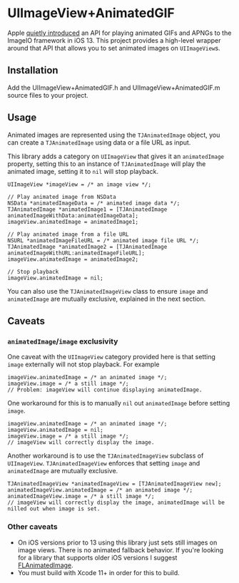 # UIImageView+AnimatedGIF

Apple [quietly introduced](https://twitter.com/timonus/status/1146265545102241792) an API for playing animated GIFs and APNGs to the ImageIO framework in iOS 13. This project provides a high-level wrapper around that API that allows you to set animated images on `UIImageView`s.

## Installation

Add the UIImageView+AnimatedGIF.h and UIImageView+AnimatedGIF.m source files to your project.

## Usage

Animated images are represented using the `TJAnimatedImage` object, you can create a `TJAnimatedImage` using data or a file URL as input.

This library adds a category on `UIImageView` that gives it an `animatedImage` property, setting this to an instance of `TJAnimatedImage` will play the animated image, setting it to `nil` will stop playback.

```objc
UIImageView *imageView = /* an image view */;

// Play animated image from NSData
NSData *animatedImageData = /* animated image data */;
TJAnimatedImage *animatedImage1 = [TJAnimatedImage animatedImageWithData:animatedImageData];
imageView.animatedImage = animatedImage1;

// Play animated image from a file URL
NSURL *animatedImageFileURL = /* animated image file URL */;
TJAnimatedImage *animatedImage2 = [TJAnimatedImage animatedImageWithURL:animatedImageFileURL];
imageView.animatedImage = animatedImage2;

// Stop playback
imageView.animatedImage = nil;
```

You can also use the `TJAnimatedImageView` class to ensure `image` and `animatedImage` are mutually exclusive, explained in the next section.

## Caveats

### `animatedImage`/`image` exclusivity

One caveat with the `UIImageView` category provided here is that setting `image` externally will not stop playback. For example

```objc
imageView.animatedImage = /* an animated image */;
imageView.image = /* a still image */;
// Problem: imageView will continue displaying animatedImage.
```

One workaround for this is to manually `nil` out `animatedImage` before setting `image`.

```objc
imageView.animatedImage = /* an animated image */;
imageView.animatedImage = nil;
imageView.image = /* a still image */;
// imageView will correctly display the image.
```

Another workaround is to use the `TJAnimatedImageView` subclass of `UIImageView`. `TJAnimatedImageView` enforces that setting `image` and `animatedImage` are mutually exclusive.

```objc
TJAnimatedImageView *animatedImageView = [TJAnimatedImageView new];
animatedImageView.animatedImage = /* an animated image */;
animatedImageView.image = /* a still image */;
// imageView will correctly display the image, animatedImage will be nilled out when image is set.
```

### Other caveats

- On iOS versions prior to 13 using this library just sets still images on image views. There is no animated fallback behavior. If you're looking for a library that supports older iOS versions I suggest [FLAnimatedImage](https://github.com/Flipboard/FLAnimatedImage).
- You must build with Xcode 11+ in order for this to build.